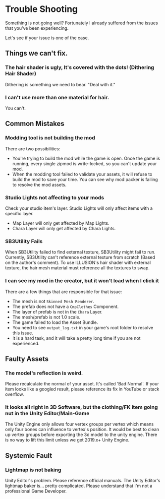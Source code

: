 # Trouble Shooting

Something is not going well? Fortunately I already suffered from the issues that you've been experiencing.

Let's see if your issue is one of the case.

## Things we can't fix.

### The hair shader is ugly, It's covered with the dots! (Dithering Hair Shader)

Dithering is something we need to bear. "Deal with it."

### I can't use more than one material for hair.

You can't.

## Common Mistakes

### Modding tool is not building the mod

There are two possibilities:

-   You're trying to build the mod while the game is open. Once the game is running, every single zipmod is write-locked, so you can't update your mod.
-   When the modding tool failed to validate your assets, it will refuse to build the mod to save your time.
    You can see why mod packer is failing to resolve the mod assets.

### Studio Lights not affecting to your mods

Check your studio item's layer. Studio Lights will only affect items with a specific layer.

-   Map Layer will only get affected by Map Lights.
-   Chara Layer will only get affected by Chara Lights.

### SB3Utility Fails

When SB3Utility failed to find external texture, SB3Utility might fail to run.
Currently, SB3Utility can't reference external texture from scratch (Based on the author's comment).
To use ILLUSION's hair shader with external texture, the hair mesh material must reference all the textures to swap.

### I can see my mod in the creator, but it won't load when I click it

There are a few things that are responsible for that issue:

-   The mesh is not `Skinned Mesh Renderer`.
-   The prefab does not have a `CmpClothes` Component.
-   The layer of prefab is not in the `Chara` Layer.
-   The mesh/prefab is not 1.0 scale.
-   The game failed to load the Asset Bundle.
-   You need to see `output_log.txt` in your game's root folder to resolve this issue.
-   It is a hard task, and it will take a pretty long time if you are not experienced.

## Faulty Assets

### The model's reflection is weird.

Please recalculate the normal of your asset.
It's called 'Bad Normal'. If your item looks like a googled result, please reference its fix in YouTube or stack overflow.

### It looks all right in 3D Software, but the clothing/FK item going nut in the Unity Editor/Main-Game

The Unity Engine only allows four vertex groups per vertex which means only four bones can influence to vertex's position.
It would be best to clean up vertex groups before exporting the 3d model to the unity engine.
There is no way to lift this limit unless we get 2019.x+ Unity Engine.

## Systemic Fault

### Lightmap is not baking

Unity Editor's problem. Please reference official manuals. The Unity Editor's lightmap baker is... pretty complicated.
Please understand that I'm not a professional Game Developer.

